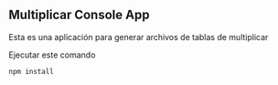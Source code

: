 ## Multiplicar Console App
Esta es una aplicación para generar archivos de tablas de multiplicar

Ejecutar este comando 

``` 
npm install

```